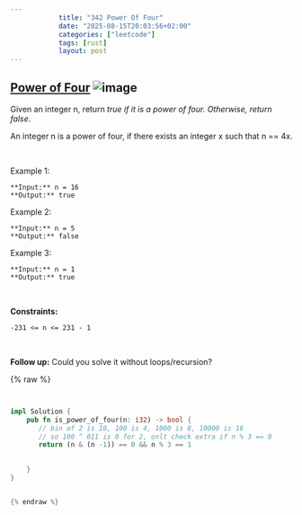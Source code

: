 ```yaml
---
            title: "342 Power Of Four"
            date: "2025-08-15T20:03:56+02:00"
            categories: ["leetcode"]
            tags: [rust]
            layout: post
---
```

            
## [Power of Four](https://leetcode.com/problems/power-of-four) ![image](https://img.shields.io/badge/Difficulty-Easy-brightgreen)

Given an integer n, return *true if it is a power of four. Otherwise, return false*.

An integer n is a power of four, if there exists an integer x such that n == 4x.

 

Example 1:

```
**Input:** n = 16
**Output:** true

```

Example 2:

```
**Input:** n = 5
**Output:** false

```

Example 3:

```
**Input:** n = 1
**Output:** true

```

 

**Constraints:**

	-231 <= n <= 231 - 1

 

**Follow up:** Could you solve it without loops/recursion?

{% raw %}


```rust


impl Solution {
    pub fn is_power_of_four(n: i32) -> bool {
       // bin of 2 is 10, 100 is 4, 1000 is 8, 10000 is 16
       // so 100 ^ 011 is 0 for 2, onlt check extra if n % 3 == 0
       return (n & (n -1)) == 0 && n % 3 == 1

      
    }
}


{% endraw %}
```
